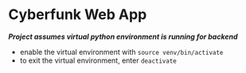 # Cyberfunk Web App

<b><i>Project assumes virtual python environment is running for backend</i></b>
- enable the virtual environment with `source venv/bin/activate`
- to exit the virtual environment, enter `deactivate`

